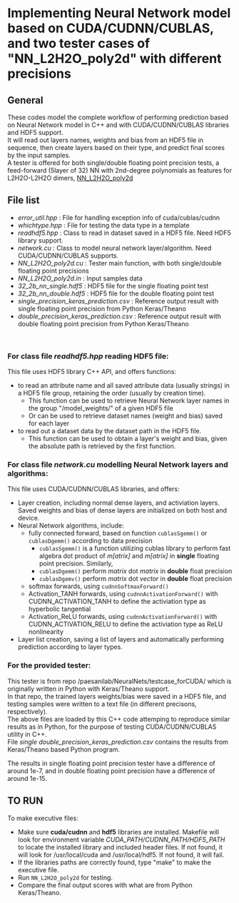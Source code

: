 # Implementing Neural Network model based on CUDA/CUDNN/CUBLAS, and two tester cases of "NN_L2H2O_poly2d" with different precisions

## General
These codes model the complete workflow of performing prediction based on Neural Network model in C++ and with CUDA/CUDNN/CUBLAS libraries and HDF5 support.  
It will read out layers names, weights and bias from an HDF5 file in sequence, then create layers based on their type, and predict final scores by the input samples.  
A tester is offered for both single/double floating point precision tests, a feed-forward (5layer of 32) NN with 2nd-degree polynomials as features for L2H2O-L2H2O dimers, [NN_L2H2O_poly2d](https://github.com/paesanilab/NeuralNets.git/testcase_forCUDA)

## File list
- *error_util.hpp*                 : File for handling exception info of cuda/cublas/cudnn
- *whichtype.hpp*                  : File for testing the data type in a template
- *readhdf5.hpp*                   : Class to read in dataset saved in a HDF5 file. Need HDF5 library support.
- *network.cu*                     : Class to model neural network layer/algorithm. Need CUDA/CUDNN/CUBLAS supports.
- *NN_L2H2O_poly2d.cu*             : Tester main function, with both single/double floating point precisions
- *NN_L2H2O_poly2d.in*             : Input samples data
- *32_2b_nn_single.hdf5*           : HDF5 file for the single floating point test
- *32_2b_nn_double.hdf5*           : HDF5 file for the double floating point test
- *single_precision_keras_prediction.csv*    : Reference output result with single floating point precision from Python Keras/Theano 
- *double_precision_keras_prediction.csv*    : Reference output result with double floating point precision from Python Keras/Theano 
<br>

### For class file *readhdf5.hpp* reading HDF5 file:  
This file uses HDF5 library C++ API, and offers functions:
   - to read an attribute name and all saved attribute data (usually strings) in a HDF5 file group, retaining the order (usually by creation time).
      - This function can be used to retrieve Neural Network layer names in the group "/model_weights/" of a given HDF5 file
      - Or can be used to retrieve dataset names (weight and bias) saved for each layer
   - to read out a dataset data by the dataset path in the HDF5 file.
      - This function can be used to obtain a layer's weight and bias, given the absolute path is retrieved by the first function. 
    
### For class file *network.cu* modelling Neural Network layers and algorithms:
This file uses CUDA/CUDNN/CUBLAS libraries, and offers:  
   - Layer creation, including normal dense layers, and activiation layers. Saved weights and bias of dense layers are initialized on both host and device.
   - Neural Network algorithms, include:
       - fully connected forward, based on function `cublasSgemm()` or `cublasDgemm()` according to data precision  
          - `cublasSgemm()` is a function utilizing cublas library to perform fast algebra dot product of *m[atrix]* and *m[atrix]* in **single** floating point precision. Similarly, 
          - `cublasDgemm()` perform *matrix* dot *matrix* in **double** float precision
          - `cublasDgemv()` perform *matrix* dot *vector* in **double** float precision
       - softmax forwards, using `cudnnSoftmaxForward()`
       - Activation_TANH forwards, using `cudnnActivationForward()` with CUDNN_ACTIVATION_TANH to define the activiation type as hyperbolic tangential
       - Activation_ReLU forwards, using `cudnnActivationForward()` with CUDNN_ACTIVATION_RELU to define the activiation type as ReLU nonlinearity
   - Layer list creation, saving a list of layers and automatically performing prediction according to layer types. 

### For the provided tester:  
This tester is from repo /paesanilab/NeuralNets/testcase_forCUDA/ which is originally written in Python with Keras/Theano support.  
In that repo, the trained layers weights/bias were saved in a HDF5 file, and testing samples were written to a text file (in different precisons, respectively).  
The above files are loaded by this C++ code attemping to reproduce similar results as in Python, for the purpose of testing CUDA/CUDNN/CUBLAS utility in C++.  
File *single double_precision_keras_prediction.csv* contains the results from Keras/Theano based Python program.  

The results in single floating point precision tester have a difference of around 1e-7, and in double floating point precision have a difference of around 1e-15.
    
## TO RUN
To make executive files:
   - Make sure **cuda/cudnn** and **hdf5** libraries are installed. Makefile will look for environment variable *CUDA_PATH/CUDNN_PATH/HDF5_PATH* to locate the installed library and included header files. If not found, it will look for /usr/local/cuda and /usr/local/hdf5. If not found, it will fail.
   - If the libraries paths are correctly found, type "make" to make the executive file.
   - Run `NN_L2H2O_poly2d` for testing.
   - Compare the final output scores with what are from Python Keras/Theano.


